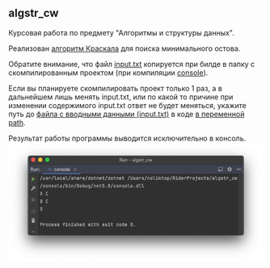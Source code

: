 ## algstr_cw

Курсовая работа по предмету "Алгоритмы и структуры данных".

Реализован [алгоритм Краскала](https://github.com/NolikTop/algstr_cw/blob/master/src/KruskalAlgorithm.cs) для поиска минимального остова. 

Обратите внимание, что файл [input.txt](https://github.com/NolikTop/algstr_cw/blob/master/input.txt) копируется при билде в папку с скомпилированным проектом 
(при компиляции [console](https://github.com/NolikTop/algstr_cw/tree/master/console)).

Если вы планируете скомпилировать проект только 1 раз, а в дальнейшем лишь менять input.txt, 
или по какой то причине при изменении содержимого input.txt ответ не будет меняться, укажите путь до
[файла с вводными данными (input.txt)](https://github.com/NolikTop/algstr_cw/blob/master/input.txt) в коде 
[в переменной path](https://github.com/NolikTop/algstr_cw/blob/master/console/Program.cs#L15). 

Результат работы программы выводится исключительно в консоль. 
![img.png](img.png)